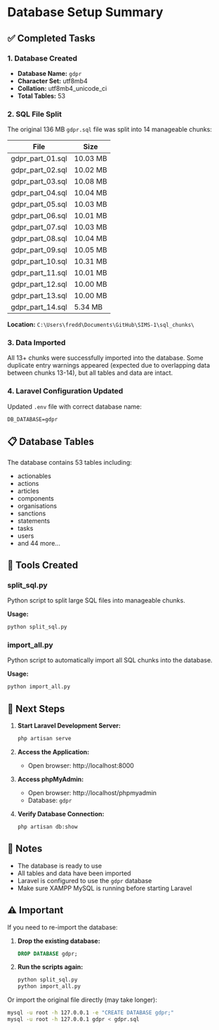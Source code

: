 # Database Setup Summary

## ✅ Completed Tasks

### 1. Database Created
- **Database Name:** `gdpr`
- **Character Set:** utf8mb4
- **Collation:** utf8mb4_unicode_ci
- **Total Tables:** 53

### 2. SQL File Split
The original 136 MB `gdpr.sql` file was split into 14 manageable chunks:

| File | Size |
|------|------|
| gdpr_part_01.sql | 10.03 MB |
| gdpr_part_02.sql | 10.02 MB |
| gdpr_part_03.sql | 10.08 MB |
| gdpr_part_04.sql | 10.04 MB |
| gdpr_part_05.sql | 10.03 MB |
| gdpr_part_06.sql | 10.01 MB |
| gdpr_part_07.sql | 10.03 MB |
| gdpr_part_08.sql | 10.04 MB |
| gdpr_part_09.sql | 10.05 MB |
| gdpr_part_10.sql | 10.31 MB |
| gdpr_part_11.sql | 10.01 MB |
| gdpr_part_12.sql | 10.00 MB |
| gdpr_part_13.sql | 10.00 MB |
| gdpr_part_14.sql | 5.34 MB |

**Location:** `C:\Users\fredd\Documents\GitHub\SIMS-1\sql_chunks\`

### 3. Data Imported
All 13+ chunks were successfully imported into the database. Some duplicate entry warnings appeared (expected due to overlapping data between chunks 13-14), but all tables and data are intact.

### 4. Laravel Configuration Updated
Updated `.env` file with correct database name:
```env
DB_DATABASE=gdpr
```

## 📋 Database Tables
The database contains 53 tables including:
- actionables
- actions
- articles
- components
- organisations
- sanctions
- statements
- tasks
- users
- and 44 more...

## 🔧 Tools Created

### split_sql.py
Python script to split large SQL files into manageable chunks.

**Usage:**
```bash
python split_sql.py
```

### import_all.py
Python script to automatically import all SQL chunks into the database.

**Usage:**
```bash
python import_all.py
```

## 🚀 Next Steps

1. **Start Laravel Development Server:**
   ```bash
   php artisan serve
   ```

2. **Access the Application:**
   - Open browser: http://localhost:8000

3. **Access phpMyAdmin:**
   - Open browser: http://localhost/phpmyadmin
   - Database: `gdpr`

4. **Verify Database Connection:**
   ```bash
   php artisan db:show
   ```

## 📝 Notes

- The database is ready to use
- All tables and data have been imported
- Laravel is configured to use the `gdpr` database
- Make sure XAMPP MySQL is running before starting Laravel

## ⚠️ Important

If you need to re-import the database:

1. **Drop the existing database:**
   ```sql
   DROP DATABASE gdpr;
   ```

2. **Run the scripts again:**
   ```bash
   python split_sql.py
   python import_all.py
   ```

Or import the original file directly (may take longer):
```bash
mysql -u root -h 127.0.0.1 -e "CREATE DATABASE gdpr;"
mysql -u root -h 127.0.0.1 gdpr < gdpr.sql
```
